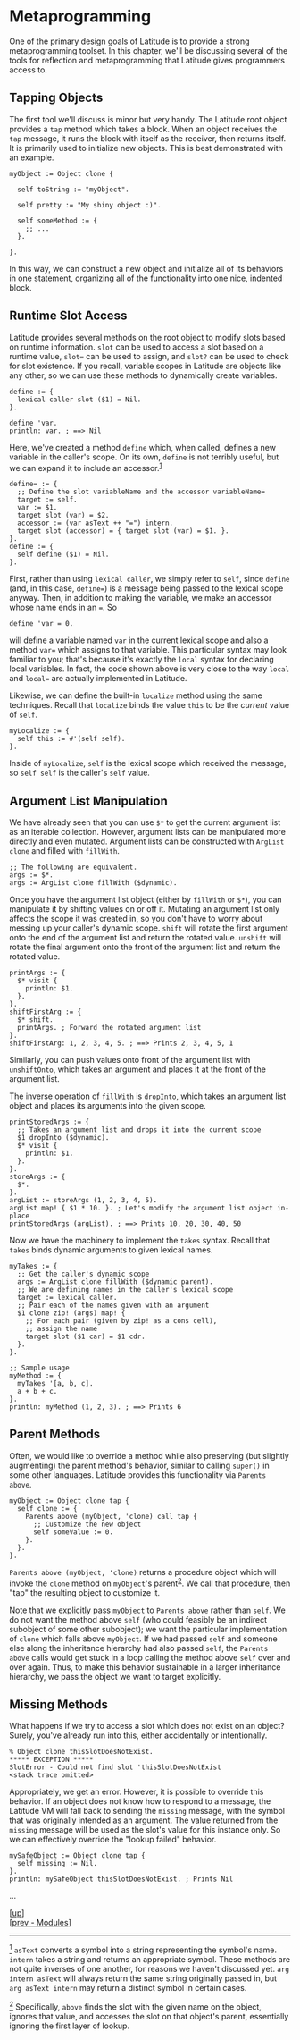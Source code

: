
# Metaprogramming

One of the primary design goals of Latitude is to provide a strong
metaprogramming toolset. In this chapter, we'll be discussing several
of the tools for reflection and metaprogramming that Latitude gives
programmers access to.

## Tapping Objects

The first tool we'll discuss is minor but very handy. The Latitude
root object provides a `tap` method which takes a block. When an
object receives the `tap` message, it runs the block with itself as
the receiver, then returns itself. It is primarily used to initialize
new objects. This is best demonstrated with an example.

    myObject := Object clone {

      self toString := "myObject".

      self pretty := "My shiny object :)".

      self someMethod := {
        ;; ...
      }.

    }.

In this way, we can construct a new object and initialize all of its
behaviors in one statement, organizing all of the functionality into
one nice, indented block.

## Runtime Slot Access

Latitude provides several methods on the root object to modify slots
based on runtime information. `slot` can be used to access a slot
based on a runtime value, `slot=` can be used to assign, and `slot?`
can be used to check for slot existence. If you recall, variable
scopes in Latitude are objects like any other, so we can use these
methods to dynamically create variables.

    define := {
      lexical caller slot ($1) = Nil.
    }.

    define 'var.
    println: var. ; ==> Nil

Here, we've created a method `define` which, when called, defines a
new variable in the caller's scope. On its own, `define` is not
terribly useful, but we can expand it to include an accessor.<sup><a
name="footnote-01a" href="#user-content-footnote-01f">1</a></sup>

    define= := {
      ;; Define the slot variableName and the accessor variableName=
      target := self.
      var := $1.
      target slot (var) = $2.
      accessor := (var asText ++ "=") intern.
      target slot (accessor) = { target slot (var) = $1. }.
    }.
    define := {
      self define ($1) = Nil.
    }.

First, rather than using `lexical caller`, we simply refer to `self`,
since `define` (and, in this case, `define=`) is a message being
passed to the lexical scope anyway. Then, in addition to making the
variable, we make an accessor whose name ends in an `=`. So

    define 'var = 0.

will define a variable named `var` in the current lexical scope and
also a method `var=` which assigns to that variable. This particular
syntax may look familiar to you; that's because it's exactly the
`local` syntax for declaring local variables. In fact, the code shown
above is very close to the way `local` and `local=` are actually
implemented in Latitude.

Likewise, we can define the built-in `localize` method using the same
techniques. Recall that `localize` binds the value `this` to be the
*current* value of `self`.

    myLocalize := {
      self this := #'(self self).
    }.

Inside of `myLocalize`, `self` is the lexical scope which received the
message, so `self self` is the caller's `self` value.

## Argument List Manipulation

We have already seen that you can use `$*` to get the current argument
list as an iterable collection. However, argument lists can be
manipulated more directly and even mutated. Argument lists can be
constructed with `ArgList clone` and filled with `fillWith`.

    ;; The following are equivalent.
    args := $*.
    args := ArgList clone fillWith ($dynamic).

Once you have the argument list object (either by `fillWith` or `$*`),
you can manipulate it by shifting values on or off it. Mutating an
argument list only affects the scope it was created in, so you don't
have to worry about messing up your caller's dynamic scope. `shift`
will rotate the first argument onto the end of the argument list and
return the rotated value. `unshift` will rotate the final argument
onto the front of the argument list and return the rotated value.

    printArgs := {
      $* visit {
        println: $1.
      }.
    }.
    shiftFirstArg := {
      $* shift.
      printArgs. ; Forward the rotated argument list
    }.
    shiftFirstArg: 1, 2, 3, 4, 5. ; ==> Prints 2, 3, 4, 5, 1

Similarly, you can push values onto front of the argument list with
`unshiftOnto`, which takes an argument and places it at the front of
the argument list.

The inverse operation of `fillWith` is `dropInto`, which takes an
argument list object and places its arguments into the given scope.

    printStoredArgs := {
      ;; Takes an argument list and drops it into the current scope
      $1 dropInto ($dynamic).
      $* visit {
        println: $1.
      }.
    }.
    storeArgs := {
      $*.
    }.
    argList := storeArgs (1, 2, 3, 4, 5).
    argList map! { $1 * 10. }. ; Let's modify the argument list object in-place
    printStoredArgs (argList). ; ==> Prints 10, 20, 30, 40, 50

Now we have the machinery to implement the `takes` syntax. Recall that
`takes` binds dynamic arguments to given lexical names.

    myTakes := {
      ;; Get the caller's dynamic scope
      args := ArgList clone fillWith ($dynamic parent).
      ;; We are defining names in the caller's lexical scope
      target := lexical caller.
      ;; Pair each of the names given with an argument
      $1 clone zip! (args) map! {
        ;; For each pair (given by zip! as a cons cell),
        ;; assign the name
        target slot ($1 car) = $1 cdr.
      }.
    }.

    ;; Sample usage
    myMethod := {
      myTakes '[a, b, c].
      a + b + c.
    }.
    println: myMethod (1, 2, 3). ; ==> Prints 6

## Parent Methods

Often, we would like to override a method while also preserving (but
slightly augmenting) the parent method's behavior, similar to calling
`super()` in some other languages. Latitude provides this
functionality via `Parents above`.

    myObject := Object clone tap {
      self clone := {
        Parents above (myObject, 'clone) call tap {
          ;; Customize the new object
          self someValue := 0.
        }.
      }.
    }.

`Parents above (myObject, 'clone)` returns a procedure object which
will invoke the `clone` method on `myObject`'s parent<sup><a
name="footnote-02a" href="#user-content-footnote-02f">2</a></sup>. We
call that procedure, then "tap" the resulting object to customize it.

Note that we explicitly pass `myObject` to `Parents above` rather than
`self`. We do not want the method above `self` (who could feasibly be
an indirect subobject of some other subobject); we want the particular
implementation of `clone` which falls above `myObject`. If we had
passed `self` and someone else along the inheritance hierarchy had
also passed `self`, the `Parents above` calls would get stuck in a
loop calling the method above `self` over and over again. Thus, to
make this behavior sustainable in a larger inheritance hierarchy, we
pass the object we want to target explicitly.

## Missing Methods

What happens if we try to access a slot which does not exist on an
object? Surely, you've already run into this, either accidentally or
intentionally.

    % Object clone thisSlotDoesNotExist.
    ***** EXCEPTION *****
    SlotError - Could not find slot 'thisSlotDoesNotExist
    <stack trace omitted>

Appropriately, we get an error. However, it is possible to override
this behavior. If an object does not know how to respond to a message,
the Latitude VM will fall back to sending the `missing` message, with
the symbol that was originally intended as an argument. The value
returned from the `missing` message will be used as the slot's value
for this instance only. So we can effectively override the "lookup
failed" behavior.

    mySafeObject := Object clone tap {
      self missing := Nil.
    }.
    println: mySafeObject thisSlotDoesNotExist. ; Prints Nil

...

[[up](.)]
<br/>[[prev - Modules](modules.md)]

<hr/>

<a name="footnote-01f"
href="#user-content-footnote-01a"><sup>1</sup></a> `asText` converts a
symbol into a string representing the symbol's name. `intern` takes a
string and returns an appropriate symbol. These methods are not quite
inverses of one another, for reasons we haven't discussed yet. `arg
intern asText` will always return the same string originally passed
in, but `arg asText intern` may return a distinct symbol in certain
cases.

<a name="footnote-02f"
href="#user-content-footnote-02a"><sup>2</sup></a> Specifically,
`above` finds the slot with the given name on the object, ignores that
value, and accesses the slot on that object's parent, essentially
ignoring the first layer of lookup.
